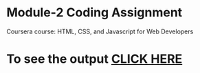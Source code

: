 

# Module-2 Coding Assignment

Coursera course: HTML, CSS, and Javascript for Web Developers

# To see the output [CLICK HERE](https://venkatvlog.github.io/Assignments/module-5/)

